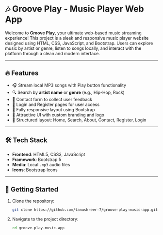 # 🎶 Groove Play - Music Player Web App

Welcome to **Groove Play**, your ultimate web-based music streaming experience! This project is a sleek and responsive music player website designed using HTML, CSS, JavaScript, and Bootstrap. Users can explore music by artist or genre, listen to songs locally, and interact with the platform through a clean and modern interface.

---

## 🔥 Features

- 🎧 Stream local MP3 songs with Play button functionality
- 🔍 Search by **artist name** or **genre** (e.g., Hip-Hop, Rock)
- 📝 Contact form to collect user feedback
- 👤 Login and Register pages for user access
- 📱 Fully responsive layout using Bootstrap
- 🎨 Attractive UI with custom branding and logo
- 📂 Structured layout: Home, Search, About, Contact, Register, Login

---

## 🛠 Tech Stack

- **Frontend**: HTML5, CSS3, JavaScript
- **Framework**: Bootstrap 5
- **Media**: Local `.mp3` audio files
- **Icons**: Bootstrap Icons

---


## 🚀 Getting Started

1. Clone the repository:
   ```bash
   git clone https://github.com/tanushreer-7/groove-play-music-app.git

2. Navigate to the project directory:
   ```bash
   cd groove-play-music-app
